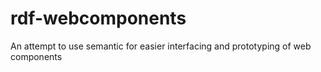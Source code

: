 # rdf-webcomponents
An attempt to use semantic for easier interfacing and prototyping of web components
